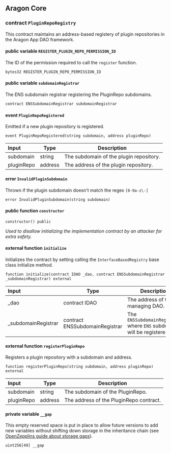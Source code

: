## Aragon Core

###  contract `PluginRepoRegistry`

This contract maintains an address-based registery of plugin repositories in the Aragon App DAO framework.

#### public variable `REGISTER_PLUGIN_REPO_PERMISSION_ID`

The ID of the permission required to call the `register` function.

```solidity
bytes32 REGISTER_PLUGIN_REPO_PERMISSION_ID 
```

#### public variable `subdomainRegistrar`

The ENS subdomain registrar registering the PluginRepo subdomains.

```solidity
contract ENSSubdomainRegistrar subdomainRegistrar 
```

####  event `PluginRepoRegistered`

Emitted if a new plugin repository is registered.

```solidity
event PluginRepoRegistered(string subdomain, address pluginRepo) 
```

| Input | Type | Description |
|:----- | ---- | ----------- |
| subdomain | string | The subdomain of the plugin repository. |
| pluginRepo | address | The address of the plugin repository. |

####  error `InvalidPluginSubdomain`

Thrown if the plugin subdomain doesn't match the regex `[0-9a-z\-]`

```solidity
error InvalidPluginSubdomain(string subdomain) 
```

#### public function `constructor`

```solidity
constructor() public 
```

*Used to disallow initializing the implementation contract by an attacker for extra safety.*

#### external function `initialize`

Initializes the contract by setting calling the `InterfaceBasedRegistry` base class initialize method.

```solidity
function initialize(contract IDAO _dao, contract ENSSubdomainRegistrar _subdomainRegistrar) external 
```

| Input | Type | Description |
|:----- | ---- | ----------- |
| _dao | contract IDAO | The address of the managing DAO. |
| _subdomainRegistrar | contract ENSSubdomainRegistrar | The `ENSSubdomainRegistrar` where `ENS` subdomain will be registered. |

#### external function `registerPluginRepo`

Registers a plugin repository with a subdomain and address.

```solidity
function registerPluginRepo(string subdomain, address pluginRepo) external 
```

| Input | Type | Description |
|:----- | ---- | ----------- |
| subdomain | string | The subdomain of the PluginRepo. |
| pluginRepo | address | The address of the PluginRepo contract. |

#### private variable `__gap`

This empty reserved space is put in place to allow future versions to add new variables without shifting down storage in the inheritance chain (see [OpenZepplins guide about storage gaps](https://docs.openzeppelin.com/contracts/4.x/upgradeable#storage_gaps)).

```solidity
uint256[49] __gap 
```

